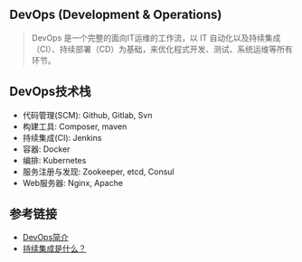 ## DevOps (Development & Operations)

> DevOps 是一个完整的面向IT运维的工作流，以 IT 自动化以及持续集成（CI）、持续部署（CD）为基础，来优化程式开发、测试、系统运维等所有环节。

## DevOps技术栈
- 代码管理(SCM): Github, Gitlab, Svn
- 构建工具: Composer, maven
- 持续集成(CI): Jenkins
- 容器: Docker
- 编排: Kubernetes
- 服务注册与发现: Zookeeper, etcd, Consul
- Web服务器: Nginx, Apache

## 参考链接
- [DevOps简介](https://www.cnblogs.com/liufei1983/p/7152013.html)
- [持续集成是什么？](https://www.ruanyifeng.com/blog/2015/09/continuous-integration.html)